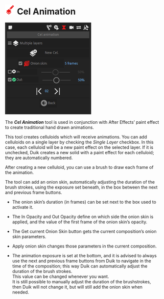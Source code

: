 # ![Cel Anim Icon](img/duik-icons/cel-icon-r.png) Cel Animation

![cel anim panel](img/duik-screenshots/S-Animation/S-Animation-Tools/CelAnimation-optn.PNG)

The ***Cel Animation*** tool is used in conjunction with After Effects’ paint effect to create traditional hand drawn animations.

This tool creates celluloids which will receive animations. You can add celluloids on a single layer by checking the *Single Layer* checkbox. In this case, each celluloid will be a
new paint effect on the selected layer.
If it is unchecked, Duik creates a new solid with a paint effect for each celluloid; they are automatically numbered.

After creating a new celluloid, you can use a brush to draw each frame of the animation.

The tool can add an onion skin, automatically adjusting the duration of the brush strokes, using the exposure set beneath, in the box between the next and previous
frame buttons.

- The onion skin’s duration (in frames) can be set next to the box used to activate it.

- The In Opacity and Out Opacity define on which side the onion skin is applied, and the value of the first frame of the onion skin’s opacity.

- The Get current Onion Skin button gets the current composition’s onion skin parameters.

- Apply onion skin changes those parameters in the current composition.

- The animation exposure is set at the bottom, and it is advised to always use the next and previous frame buttons from Duik to navigate in the time of the composition; this way Duik can automatically adjust the duration of the brush strokes.  
This value can be changed whenever you want.  
It is still possible to manually adjust the duration of the brushstrokes, then Duik will not change it, but will still add the onion skin when needed.
